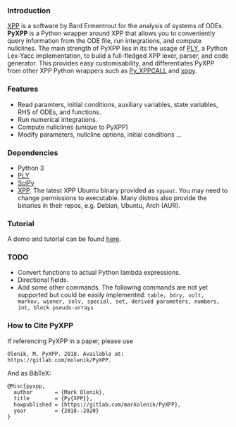 ### Introduction

[XPP](http://www.math.pitt.edu/%7Ebard/xpp/xpp.html) is a software by Bard Ermentrout for the analysis of systems of ODEs. **PyXPP** is a Python wrapper around XPP that allows you to conveniently query information from the ODE file, run integrations, and compute nullclines. The main strength of PyXPP lies in its the usage of [PLY](https://github.com/dabeaz/ply), a Python Lex-Yacc implementation, to build a full-fledged XPP lexer, parser, and code generator. This provides easy customisability, and differentiates PyXPP from other XPP Python wrappers such as [Py_XPPCALL](https://github.com/iprokin/Py_XPPCALL) and [xppy](https://github.com/jsnowacki/xppy).


### Features
- Read paramters, initial conditions, auxiliary variables, state variables, RHS of ODEs, and functions.
- Run numerical integrations.
- Compute nullclines (unique to PyXPP)
- Modify parameters, nullcline options, initial conditions ...

### Dependencies
- Python 3
- [PLY](https://github.com/dabeaz/ply)
- [SciPy](https://www.scipy.org/)
- [XPP](http://www.math.pitt.edu/%7Ebard/xpp/xpp.html). The latest XPP Ubuntu binary provided as `xppaut`. You may need to change permissions to executable. Many distros also provide the binaries in their repos, e.g. Debian, Ubuntu, Arch (AUR).

### Tutorial
A demo and tutorial can be found [here](https://gitlab.com/molenik/PyXPP/blob/master/wiki/demo/demo.ipynb).

### TODO
- Convert functions to actual Python lambda expressions.
- Directional fields.
- Add some other commands. The following commands are not yet supported but could be easily implemented: `table, bdry, volt, markov, wiener, solv, special, set, derived parameters, numbers, int, block pseudo-arrays`

### How to Cite PyXPP

If referencing PyXPP in a paper, please use

`Olenik, M. PyXPP. 2018. Available at: https://gitlab.com/molenik/PyXPP.`

And as BibTeX:

```
@Misc{pyxpp,
  author       = {Mark Olenik},
  title        = {Py{XPP}},
  howpublished = {https://gitlab.com/markolenik/PyXPP},
  year         = {2018--2020}
}
```
